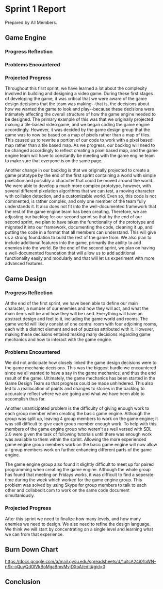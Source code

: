 # Sprint 1 Report
Prepared by All Members.

## Game Engine

### Progress Reflection

### Problems Encountered

### Projected Progress
Throughout this first sprint, we have learned a lot about the complexity involved in building and designing a video game.  During these first stages of developing the game, it was critical that we were aware of the game design decisions that the team was making--that is, the decisions about how we wanted the game to look and play--because these decisions were intimately affecting the overall structure of how the game engine needed to be designed.  The primary example of this was that we originally projected making a tile-based video game, and we began coding the game engine accordingly.  However, it was decided by the game design group that the game was to now be based on a map of pixels rather than a map of tiles.  This caused us to rewrite a portion of our code to work with a pixel based map rather than a tile based map.  As we progress, our backlog will need to be changed accordingly to reflect creating a pixel based map, and the game engine team will have to constantly be meeting with the game engine team to make sure that everyone is on the same page.

Another change in our backlog is that we originally projected to create a game prototype by the end of the first sprint containing a world with simple pixelation and possibly a character that could be moved around the world. We were able to develop a much more complex prototype, however, with several different pixelation algorithms that we can test, a moving character with collision detection, and a customizable world. Even so, this code is not commented, is rather complex, and only one member of the team fully understands it.  It also does not fit into the well-documented framework that the rest of the game engine team has been creating.  Therefore, we are adjusting our backlog for our second sprint so that by the end of our second sprint, we plan to have taken the functionality of the prototype and migrated it into our framework, documenting the code, cleaning it up, and putting the code in a format that all members can understand.  This will give us a strong foundation to build the rest of the game from.  We also plan to include additional features into the game, primarily the ability to add enemies into the world. By the end of the second sprint, we plan on having a well-documented foundation that will allow us to add additional functionality easily and modularly and that will let us experiment with more advanced features.

## Game Design

### Progress Reflection
At the end of the first sprint, we have been able to define our main character, a number of our enemies and how they will act, and what the main items will be and how they will be used. Everything will have an abstract design and feel to it, including the game world and rooms. The game world will likely consist of one central room with four adjoining rooms, each with a distinct element and set of puzzles attributed with it. However, making these decisions entailed making many decisions regarding game mechanics and how to interact with the game engine.

### Problems Encountered
We did not anticipate how closely linked the game design decisions were to the game mechanic decisions. This was the biggest hurdle we encountered since we all wanted to have a say in the game mechanics, and thus the end result of the game. Ultimately, the game mechanics has been started in the Game Design Team so that progress could be made unhindered. This also led to a reallocation of points and changes to stories in the backlog to accurately reflect where we are going and what we have been able to accomplish thus far.

Another unanticipated problem is the difficulty of giving enough work to each group member when creating the basic game engine. Although the group was split up, leaving 4 group members to work on the game engine; it was still difficult to give each group member enough work. To help with this, members of the game engine group who weren't as well versed with SDL 2.0 were given the task of following tutorials until there was enough work was available to them within the sprint. Allowing the more experienced game engine group members work on the basic game engine will now allow all group members work on further enhancing different parts of the game engine.

The game engine group also found it slightly difficult to meet up for paired programming when creating the game engine. Although the whole group has found that meeting on Fridays works, it was difficult to find a seperate time during the week which worked for the game engine group. This problem was solved by using Skype for group members to talk to each other and collabedit.com to work on the same code document simultaniously. 

### Projected Progress
After this sprint we need to finalize how many levels, and how many enemies we need to design. We also need to refine the design language. We think we will start by concentrating on a single level and learning what we can from that experience.

## Burn Down Chart
https://docs.google.com/a/mail.gvsu.edu/spreadsheets/d/1uitcA24i01bWN-nSk-oQuyQdOlVkBoMgaBmvMvjDXoA/edit#gid=0

## Conclusion
